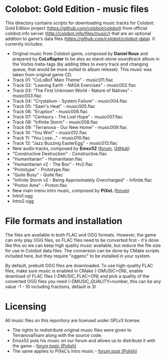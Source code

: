 # Colobot: Gold Edition - music files
This directory contains scripts for downloading music tracks for Colobot: Gold Edition project (https://github.com/colobot/colobot) from official colobot.info server (http://colobot.info/files/music/) that are an optional addition to game's data files (https://github.com/colobot/colobot-data).
It currently includes:
* Original music from Colobot game, composed by **Daniel Roux** and prepared by **CoLoRaptor** to be also as stand-alone soundtrack album in the Vorbis meta-tags (by adding titles to every track and changing queue, that would be more suited to album release). This music was taken from original game CD.
 * Track 01: "CoLoBoT Main Theme" - music011.flac
 * Track 02: "Leaving Earth - NASA Exercises" - music002.flac
 * Track 03: "The First Unknown World - Nature of Natives" - music003.flac
 * Track 04: "Crystalium - System Failure" - music004.flac
 * Track 05: "Saari's Heat" - music005.flac
 * Track 06: "Eruption" - music006.flac
 * Track 07: "Centaury - The Lost Hope" - music007.flac
 * Track 08: "Infinite Storm" - music008.flac
 * Track 09: "Terranova - Our New Home" - music009.flac
 * Track 10: "You Win!" - music012.flac
 * Track 11: "You Lose..." - music010.flac
 * Track 12: "Jazz Buzzing EasterEgg" - music013.flac
* New audio tracks, composed by **Emxx52** ([forum](http://colobot.info/forum/memberlist.php?mode=viewprofile&u=68), [GitHub](https://github.com/Emxx52))
 * "Constructive Destruction" - Constructive.flac
 * "Humanitarian" - Humanitaian.flac
 * "Humanitarian v2 - The Box" - Hv2.flac
 * "Prototype" - Prototype.flac
 * "Quite Busy" - Quite.flac
 * "Infinite Storm v2 - Being Approximately Overcharged" - Infinite.flac
 * "Proton Ame" - Proton.flac
* New main menu intro music, composed by **PiXeL** ([forum](http://colobot.info/forum/memberlist.php?mode=viewprofile&u=243))
 * Intro1.ogg
 * Intro2.ogg

# File formats and installation
The files are available in both FLAC and OGG formats. However, the game can only play OGG files, so FLAC files need to be converted first - it's done like this so we can keep high quality music available, but reduce the file size for use in Colobot data files. The conversion can be done by CMake scripts included here, but they require "oggenc" to be installed in your system.

By default, prebuilt OGG files are downloaded. To use high-quality FLAC files, make sure music is enabled in CMake (-DMUSIC=ON), enable download of FLAC files (-DMUSIC_FLAC=ON) and pick a quality of the converted OGG files you need (-DMUSIC_QUALITY=number, this can be any value -1 - 10 including fractions, default is 3)


# Licensing
All music files on this reporitory are licensed under GPLv3 license.
* The rights to redistribute original music files were given to TerranovaTeam along with the source code.
* Emxx52 puts his music on our forum and allows us to distribute it with the game - [forum topic (Polish)](http://colobot.info/forum/viewtopic.php?p=3242#p3242)
* The same applies to PiXeL's intro music - [forum post (Polish)](http://colobot.info/forum/viewtopic.php?f=17&t=354&p=3505#p3505)
